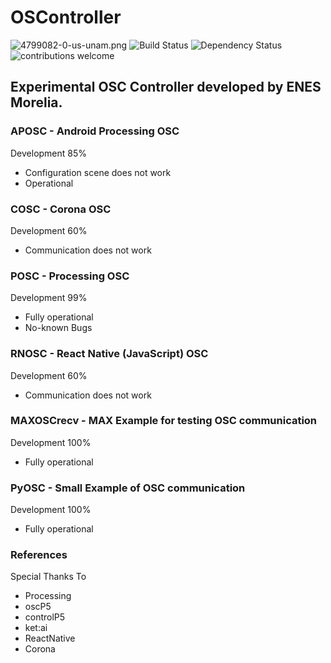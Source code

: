 # OSController


![4799082-0-us-unam.png](http://storage.googleapis.com/instapage-user-media/ca3493e1/4799082-0-us-unam.png)
![Build Status](https://travis-ci.org/dwyl/esta.svg?branch=master)
![Dependency Status](https://david-dm.org/dwyl/esta.svg)
![contributions welcome](https://img.shields.io/badge/contributions-welcome-brightgreen.svg?style=flat)

## Experimental OSC Controller developed by ENES Morelia.

### APOSC - Android Processing OSC

Development  85%

* Configuration scene does not work
* Operational

### COSC - Corona OSC

Development 60%

* Communication does not work

### POSC - Processing OSC

Development  99%

* Fully operational
* No-known Bugs

### RNOSC - React Native (JavaScript) OSC

Development 60%

* Communication does not work

### MAXOSCrecv - MAX Example for testing OSC communication

Development 100%

* Fully operational

### PyOSC - Small Example of OSC communication

Development 100%

* Fully operational

### References

Special Thanks To

* Processing
* oscP5 
* controlP5
* ket:ai
* ReactNative
* Corona




